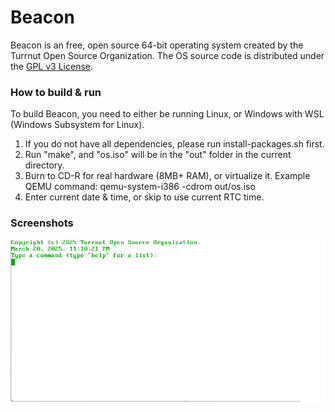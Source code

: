 # Beacon
Beacon is an free, open source 64-bit operating system created by the Turrnut Open Source Organization. The OS source code is distributed under the [GPL v3 License](COPYING).

### How to build & run

To build Beacon, you need to either be running Linux, or Windows with WSL (Windows Subsystem for Linux).
1. If you do not have all dependencies, please run install-packages.sh first.
2. Run "make", and "os.iso" will be in the "out" folder in the current directory.
3. Burn to CD-R for real hardware (8MB+ RAM), or virtualize it. Example QEMU command: qemu-system-i386 -cdrom out/os.iso
4. Enter current date & time, or skip to use current RTC time.

### Screenshots
![Starting Screen of BeaconOS](screenshots/StartingScreen.png)

